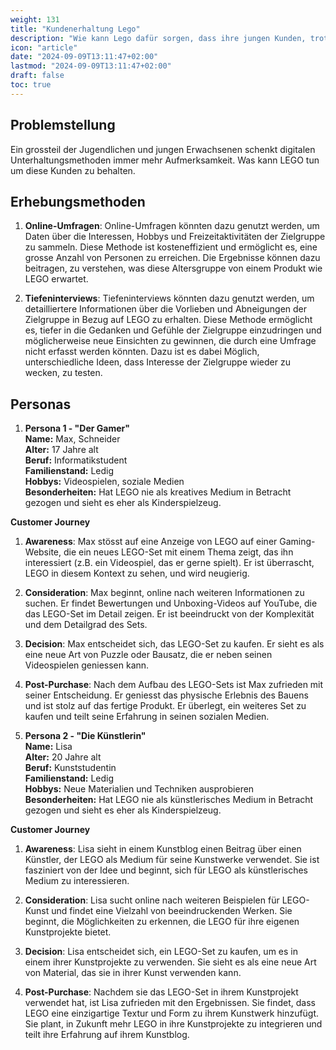 ```yaml
---
weight: 131
title: "Kundenerhaltung Lego"
description: "Wie kann Lego dafür sorgen, dass ihre jungen Kunden, trotz digitaliserung erhalten bleiben"
icon: "article"
date: "2024-09-09T13:11:47+02:00"
lastmod: "2024-09-09T13:11:47+02:00"
draft: false
toc: true
---
```


## Problemstellung

Ein grossteil der Jugendlichen und jungen Erwachsenen schenkt digitalen Unterhaltungsmethoden
immer mehr Aufmerksamkeit. Was kann LEGO tun um diese Kunden zu behalten.

## Erhebungsmethoden

1. **Online-Umfragen**: Online-Umfragen könnten dazu genutzt werden, um Daten
   über die Interessen, Hobbys und Freizeitaktivitäten der Zielgruppe zu
   sammeln. Diese Methode ist kosteneffizient und ermöglicht es, eine grosse
   Anzahl von Personen zu erreichen. Die Ergebnisse können dazu beitragen, zu
   verstehen, was diese Altersgruppe von einem Produkt wie LEGO erwartet.

2. **Tiefeninterviews**: Tiefeninterviews könnten dazu genutzt werden, um
   detailliertere Informationen über die Vorlieben und Abneigungen der
   Zielgruppe in Bezug auf LEGO zu erhalten. Diese Methode ermöglicht es,
   tiefer in die Gedanken und Gefühle der Zielgruppe einzudringen und
   möglicherweise neue Einsichten zu gewinnen, die durch eine Umfrage nicht
   erfasst werden könnten. Dazu ist es dabei Möglich, unterschiedliche Ideen,
   dass Interesse der Zielgruppe wieder zu wecken, zu testen.

## Personas

1. **Persona 1 - "Der Gamer"**  
**Name:** Max, Schneider  
**Alter:** 17 Jahre alt  
**Beruf:** Informatikstudent  
**Familienstand:** Ledig  
**Hobbys:** Videospielen, soziale Medien  
**Besonderheiten:** Hat LEGO nie als kreatives Medium in Betracht gezogen und sieht es eher als Kinderspielzeug.

**Customer Journey**

1. **Awareness**: Max stösst auf eine Anzeige von LEGO auf einer Gaming-Website, die ein neues LEGO-Set mit einem Thema zeigt, das ihn interessiert (z.B. ein Videospiel, das er gerne spielt). Er ist überrascht, LEGO in diesem Kontext zu sehen, und wird neugierig.

2. **Consideration**: Max beginnt, online nach weiteren Informationen zu suchen. Er findet Bewertungen und Unboxing-Videos auf YouTube, die das LEGO-Set im Detail zeigen. Er ist beeindruckt von der Komplexität und dem Detailgrad des Sets.

3. **Decision**: Max entscheidet sich, das LEGO-Set zu kaufen. Er sieht es als eine neue Art von Puzzle oder Bausatz, die er neben seinen Videospielen geniessen kann.

4. **Post-Purchase**: Nach dem Aufbau des LEGO-Sets ist Max zufrieden mit seiner Entscheidung. Er geniesst das physische Erlebnis des Bauens und ist stolz auf das fertige Produkt. Er überlegt, ein weiteres Set zu kaufen und teilt seine Erfahrung in seinen sozialen Medien.

2. **Persona 2 - "Die Künstlerin"**  
**Name:** Lisa  
**Alter:** 20 Jahre alt  
**Beruf:** Kunststudentin  
**Familienstand:** Ledig  
**Hobbys:** Neue Materialien und Techniken ausprobieren  
**Besonderheiten:** Hat LEGO nie als künstlerisches Medium in Betracht gezogen und sieht es eher als Kinderspielzeug.

**Customer Journey**

1. **Awareness**: Lisa sieht in einem Kunstblog einen Beitrag über einen Künstler, der LEGO als Medium für seine Kunstwerke verwendet. Sie ist fasziniert von der Idee und beginnt, sich für LEGO als künstlerisches Medium zu interessieren.

2. **Consideration**: Lisa sucht online nach weiteren Beispielen für LEGO-Kunst und findet eine Vielzahl von beeindruckenden Werken. Sie beginnt, die Möglichkeiten zu erkennen, die LEGO für ihre eigenen Kunstprojekte bietet.

3. **Decision**: Lisa entscheidet sich, ein LEGO-Set zu kaufen, um es in einem ihrer Kunstprojekte zu verwenden. Sie sieht es als eine neue Art von Material, das sie in ihrer Kunst verwenden kann.

4. **Post-Purchase**: Nachdem sie das LEGO-Set in ihrem Kunstprojekt verwendet hat, ist Lisa zufrieden mit den Ergebnissen. Sie findet, dass LEGO eine einzigartige Textur und Form zu ihrem Kunstwerk hinzufügt. Sie plant, in Zukunft mehr LEGO in ihre Kunstprojekte zu integrieren und teilt ihre Erfahrung auf ihrem Kunstblog.

